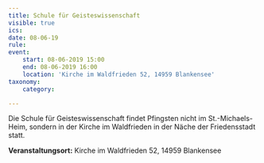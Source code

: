 ```yaml
---
title: Schule für Geisteswissenschaft
visible: true
ics: 
date: 08-06-19
rule: 
event:
	start: 08-06-2019 15:00
	end: 08-06-2019 16:00
	location: 'Kirche im Waldfrieden 52, 14959 Blankensee'
taxonomy:
	category: 

---
```

Die Schule für Geisteswissenschaft findet Pfingsten nicht im St.-Michaels-Heim, sondern in der Kirche im Waldfrieden in der Näche der Friedensstadt statt.


**Veranstaltungsort:** Kirche im Waldfrieden 52, 14959 Blankensee

